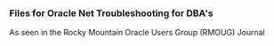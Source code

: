
<h3>Files for Oracle Net Troubleshooting for DBA's</h3>

As seen in the Rocky Mountain Oracle Users Group (RMOUG) Journal


